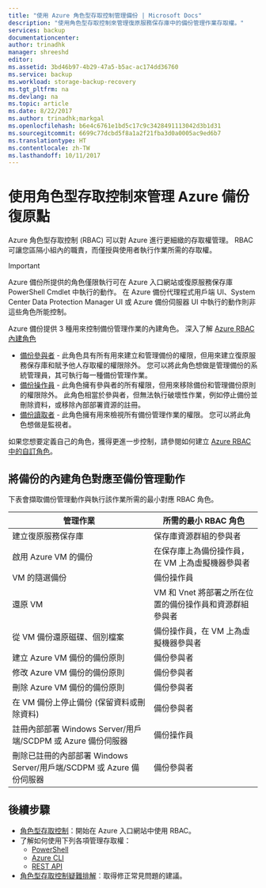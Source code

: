 ```yaml
---
title: "使用 Azure 角色型存取控制管理備份 | Microsoft Docs"
description: "使用角色型存取控制來管理復原服務保存庫中的備份管理作業存取權。"
services: backup
documentationcenter: 
author: trinadhk
manager: shreeshd
editor: 
ms.assetid: 3bd46b97-4b29-47a5-b5ac-ac174dd36760
ms.service: backup
ms.workload: storage-backup-recovery
ms.tgt_pltfrm: na
ms.devlang: na
ms.topic: article
ms.date: 8/22/2017
ms.author: trinadhk;markgal
ms.openlocfilehash: b6e4c6761e1bd5c17c9c3428491113042d3b1d31
ms.sourcegitcommit: 6699c77dcbd5f8a1a2f21fba3d0a0005ac9ed6b7
ms.translationtype: HT
ms.contentlocale: zh-TW
ms.lasthandoff: 10/11/2017
---
```

# <a name="use-role-based-access-control-to-manage-azure-backup-recovery-points"></a>使用角色型存取控制來管理 Azure 備份復原點
Azure 角色型存取控制 (RBAC) 可以對 Azure 進行更細緻的存取權管理。 RBAC 可讓您區隔小組內的職責，而僅授與使用者執行作業所需的存取權。

> [!IMPORTANT]
> Azure 備份所提供的角色僅限執行可在 Azure 入口網站或復原服務保存庫 PowerShell Cmdlet 中執行的動作。 在 Azure 備份代理程式用戶端 UI、System Center Data Protection Manager UI 或 Azure 備份伺服器 UI 中執行的動作則非這些角色所能控制。

Azure 備份提供 3 種用來控制備份管理作業的內建角色。 深入了解 [Azure RBAC 內建角色](../active-directory/role-based-access-built-in-roles.md)

* [備份參與者](../active-directory/role-based-access-built-in-roles.md#backup-contributor) - 此角色具有所有用來建立和管理備份的權限，但用來建立復原服務保存庫和賦予他人存取權的權限除外。 您可以將此角色想做是管理備份的系統管理員，其可執行每一種備份管理作業。
* [備份操作員](../active-directory/role-based-access-built-in-roles.md#backup-operator) - 此角色擁有參與者的所有權限，但用來移除備份和管理備份原則的權限除外。 此角色相當於參與者，但無法執行破壞性作業，例如停止備份並刪除資料，或移除內部部署資源的註冊。
* [備份讀取者](../active-directory/role-based-access-built-in-roles.md#backup-reader) - 此角色擁有用來檢視所有備份管理作業的權限。 您可以將此角色想做是監視者。

如果您想要定義自己的角色，獲得更進一步控制，請參閱如何建立 [Azure RBAC 中的自訂角色](../active-directory/role-based-access-control-custom-roles.md)。



## <a name="mapping-backup-built-in-roles-to-backup-management-actions"></a>將備份的內建角色對應至備份管理動作
下表會擷取備份管理動作與執行該作業所需的最小對應 RBAC 角色。

| 管理作業 | 所需的最小 RBAC 角色 |
| --- | --- |
| 建立復原服務保存庫 | 保存庫資源群組的參與者 |
| 啟用 Azure VM 的備份 | 在保存庫上為備份操作員，在 VM 上為虛擬機器參與者 |
| VM 的隨選備份 | 備份操作員 |
| 還原 VM | VM 和 Vnet 將部署之所在位置的備份操作員和資源群組參與者 |
| 從 VM 備份還原磁碟、個別檔案 | 備份操作員，在 VM 上為虛擬機器參與者 |
| 建立 Azure VM 備份的備份原則 | 備份參與者 |
| 修改 Azure VM 備份的備份原則 | 備份參與者 |
| 刪除 Azure VM 備份的備份原則 | 備份參與者 |
| 在 VM 備份上停止備份 (保留資料或刪除資料) | 備份參與者 |
| 註冊內部部署 Windows Server/用戶端/SCDPM 或 Azure 備份伺服器 | 備份操作員 |
| 刪除已註冊的內部部署 Windows Server/用戶端/SCDPM 或 Azure 備份伺服器 | 備份參與者 |

## <a name="next-steps"></a>後續步驟
* [角色型存取控制](../active-directory/role-based-access-control-configure.md)：開始在 Azure 入口網站中使用 RBAC。
* 了解如何使用下列各項管理存取權：
  * [PowerShell](../active-directory/role-based-access-control-manage-access-powershell.md)
  * [Azure CLI](../active-directory/role-based-access-control-manage-access-azure-cli.md)
  * [REST API](../active-directory/role-based-access-control-manage-access-rest.md)
* [角色型存取控制疑難排解](../active-directory/role-based-access-control-troubleshooting.md)︰取得修正常見問題的建議。
